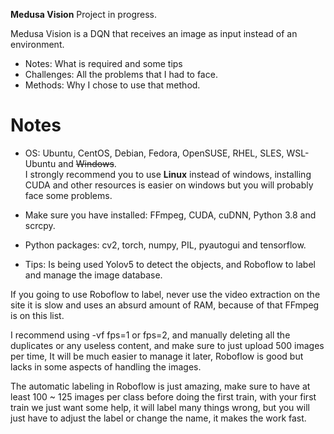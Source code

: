 **Medusa Vision**
Project in progress.

Medusa Vision is a DQN that receives an image as input instead of an environment.

- Notes: What is required and some tips
- Challenges: All the problems that I had to face.
- Methods: Why I chose to use that method.



# Notes
- OS: Ubuntu, CentOS, Debian, Fedora, OpenSUSE, RHEL, SLES, WSL-Ubuntu and ~~Windows~~.  
I strongly recommend you to use **Linux** instead of windows, installing CUDA and other resources is easier on windows but you will probably face some problems.

- Make sure you have installed: FFmpeg, CUDA, cuDNN, Python 3.8 and scrcpy.

- Python packages: cv2, torch, numpy, PIL, pyautogui and tensorflow.

- Tips: Is being used Yolov5 to detect the objects, and Roboflow to label and manage the image database.

If you going to use Roboflow to label, never use the video extraction on the site it is slow and uses an absurd amount of RAM, because of that FFmpeg is on this list.

I recommend using -vf fps=1 or fps=2, and manually deleting all the duplicates or any useless content, and make sure to just upload 500 images per time, It will be much easier to manage it later, Roboflow is good but lacks in some aspects of handling the images.

The automatic labeling in Roboflow is just amazing, make sure to have at least 100 ~ 125 images per class before doing the first train, with your first train we just want some help, it will label many things wrong, but you will just have to adjust the label or change the name, it makes the work fast.
